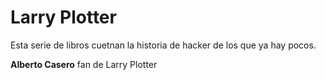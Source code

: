 # Larry Plotter

Esta serie de libros cuetnan la historia de hacker de los que ya hay pocos. 

**Alberto Casero** fan de Larry Plotter
